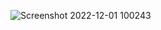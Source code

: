 ![Screenshot 2022-12-01 100243](https://user-images.githubusercontent.com/97616813/205016366-674aed0e-f897-423a-a161-a51c70aa8ae7.png)


